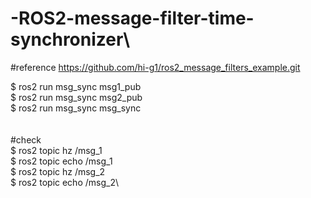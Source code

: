 # -ROS2-message-filter-time-synchronizer\

#reference
https://github.com/hi-g1/ros2_message_filters_example.git 

$ ros2 run msg_sync msg1_pub\
$ ros2 run msg_sync msg2_pub\
$ ros2 run msg_sync msg_sync\
\
\
#check \
$ ros2 topic hz /msg_1\
$ ros2 topic echo /msg_1\
$ ros2 topic hz /msg_2\
$ ros2 topic echo /msg_2\

